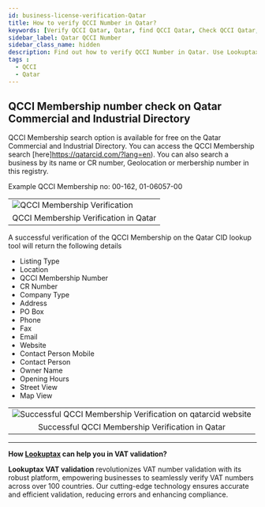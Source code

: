 ```yaml
---
id: business-license-verification-Qatar
title: How to verify QCCI Number in Qatar?
keywords: [Verify QCCI Qatar, Qatar, find QCCI Qatar, Check QCCI Qatar, QCCI number, Business License, Qatar, Dubai]
sidebar_label: Qatar QCCI Number
sidebar_class_name: hidden
description: Find out how to verify QCCI Number in Qatar. Use Lookuptax for hassle-free validation of QCCI Number in Qatar.
tags : 
  - QCCI
  - Qatar
---
```


## QCCI Membership number check on Qatar Commercial and Industrial Directory

QCCI Membership search option is available for free on the Qatar Commercial and Industrial Directory. You can access the QCCI Membership search [here]https://qatarcid.com/?lang=en). You can also search a business by its name or CR number, Geolocation or merbership number in this registry. 


Example QCCI Membership no:  00-162, 01-06057-00

<table align="center" border="0px" border-color="#dedede"><tr><td>
  <img src="/docs/img/verify/cr-qatar.PNG" alt="QCCI Membership Verification" title="QCCI Membership Verification"/>
  </td></tr>
  <tr><td align="center">QCCI Membership Verification in Qatar</td></tr>
</table>


A successful verification of the QCCI Membership on the Qatar CID lookup tool will return the following details


* Listing Type
* Location 
* QCCI Membership Number 
* CR Number
* Company Type
* Address
* PO Box
* Phone
* Fax 
* Email 
* Website 
* Contact Person Mobile 
* Contact Person 
* Owner Name 
* Opening Hours
* Street View
* Map View

<table align="center" border="0px" border-color="#dedede"><tr><td>
  <img src="/docs/img/verify/cr-details-qatar.PNG" alt="Successful QCCI Membership Verification on qatarcid website" title="Successful QCCI Membership Verification on qatarcid website"/>
  </td></tr>
  <tr><td align="center">Successful QCCI Membership Verification in Qatar</td></tr>
</table>

----
**How [Lookuptax](https://lookuptax.com/) can help you in VAT validation?**

**Lookuptax VAT validation** revolutionizes VAT number validation with its robust platform, empowering businesses to seamlessly verify VAT numbers across over 100 countries. Our cutting-edge technology ensures accurate and efficient validation, reducing errors and enhancing compliance.